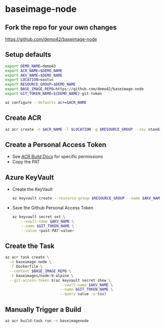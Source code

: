 # baseimage-node

## Fork the repo for your own changes

https://github.com/demo42/baseimage-node

## Setup defaults

```sh
export DEMO_NAME=demo43
export ACR_NAME=$DEMO_NAME
export AKV_NAME=$DEMO_NAME
export LOCATION=eastus
export RESOURCE_GROUP=$DEMO_NAME
export BASE_IMAGE_REPO=https://github.com/demo42/baseimage-node
export GIT_TOKEN_NAME=${DEMO_NAME}-git-token

az configure --defaults acr=$ACR_NAME
```

## Create ACR

```sh
az acr create -n $ACR_NAME -l $LOCATION -g $RESOURCE_GROUP --sku standard
```

## Create a Personal Access Token 

- See [ACR Build Docs](https://docs.microsoft.com/en-us/azure/container-registry/container-registry-tutorial-build-task#create-a-github-personal-access-token) for specific permissions
- Copy the PAT

## Azure KeyVault
- Create the KeyVault
    ```sh
    az keyvault create --resource-group $RESOURCE_GROUP --name $AKV_NAME

    ```
- Save the Github Personal Access Token
    
    ```sh
    az keyvault secret set \
        --vault-name $AKV_NAME \
        --name $GIT_TOKEN_NAME \
        --value <past-PAT-value>
    ```
## Create the Task

```sh
az acr task create \
  -n baseimage-node \
  -f Dockerfile \
  --context $BASE_IMAGE_REPO \
  -t baseimages/node:9-alpine \
  --git-access-token $(az keyvault secret show \
                         --vault-name $AKV_NAME \
                         --name $GIT_TOKEN_NAME \
                         --query value -o tsv)

```

## Manually Trigger a Build
```sh
az acr build-task run -n baseimagenode
```
